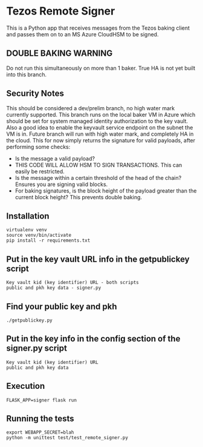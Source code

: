 # Tezos Remote Signer
This is a Python app that receives messages from the Tezos baking client and passes them on to an MS Azure CloudHSM to be signed. 

## DOUBLE BAKING WARNING
Do not run this simultaneously on more than 1 baker.  True HA is not yet built into this branch.

## Security Notes
This should be considered a dev/prelim branch, no high water mark currently supported.  This branch runs on the local baker VM in Azure which should be set for system managed identity authorization to the key vault.  Also a good idea to enable the keyvault service endpoint on the subnet the VM is in.  Future branch will run with high water mark, and completely HA in the cloud.  This for now simply returns the signature for valid payloads, after performing some checks:
* Is the message a valid payload?
* THIS CODE WILL ALLOW HSM TO SIGN TRANSACTIONS.  This can easily be restricted.
* Is the message within a certain threshold of the head of the chain? Ensures you are signing valid blocks.
* For baking signatures, is the block height of the payload greater than the current block height? This prevents double baking.

## Installation
```
virtualenv venv
source venv/bin/activate
pip install -r requirements.txt
```

## Put in the key vault URL info in the getpublickey script
```
Key vault kid (key identifier) URL - both scripts
public and pkh key data - signer.py
```

## Find your public key and pkh
```
./getpublickey.py
```

## Put in the key info in the config section of the signer.py script
```
Key vault kid (key identifier) URL
public and pkh key data
```

## Execution
```
FLASK_APP=signer flask run
```

## Running the tests
```
export WEBAPP_SECRET=blah
python -m unittest test/test_remote_signer.py
```

